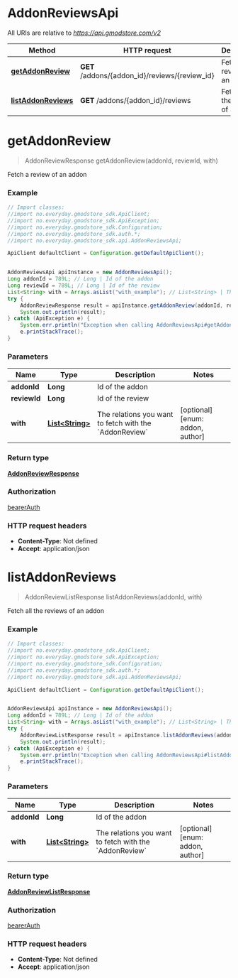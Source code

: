 # AddonReviewsApi

All URIs are relative to *https://api.gmodstore.com/v2*

Method | HTTP request | Description
------------- | ------------- | -------------
[**getAddonReview**](AddonReviewsApi.md#getAddonReview) | **GET** /addons/{addon_id}/reviews/{review_id} | Fetch a review of an addon
[**listAddonReviews**](AddonReviewsApi.md#listAddonReviews) | **GET** /addons/{addon_id}/reviews | Fetch all the reviews of an addon

<a name="getAddonReview"></a>
# **getAddonReview**
> AddonReviewResponse getAddonReview(addonId, reviewId, with)

Fetch a review of an addon

### Example
```java
// Import classes:
//import no.everyday.gmodstore_sdk.ApiClient;
//import no.everyday.gmodstore_sdk.ApiException;
//import no.everyday.gmodstore_sdk.Configuration;
//import no.everyday.gmodstore_sdk.auth.*;
//import no.everyday.gmodstore_sdk.api.AddonReviewsApi;

ApiClient defaultClient = Configuration.getDefaultApiClient();


AddonReviewsApi apiInstance = new AddonReviewsApi();
Long addonId = 789L; // Long | Id of the addon
Long reviewId = 789L; // Long | Id of the review
List<String> with = Arrays.asList("with_example"); // List<String> | The relations you want to fetch with the `AddonReview`
try {
    AddonReviewResponse result = apiInstance.getAddonReview(addonId, reviewId, with);
    System.out.println(result);
} catch (ApiException e) {
    System.err.println("Exception when calling AddonReviewsApi#getAddonReview");
    e.printStackTrace();
}
```

### Parameters

Name | Type | Description  | Notes
------------- | ------------- | ------------- | -------------
 **addonId** | **Long**| Id of the addon |
 **reviewId** | **Long**| Id of the review |
 **with** | [**List&lt;String&gt;**](String.md)| The relations you want to fetch with the &#x60;AddonReview&#x60; | [optional] [enum: addon, author]

### Return type

[**AddonReviewResponse**](AddonReviewResponse.md)

### Authorization

[bearerAuth](../README.md#bearerAuth)

### HTTP request headers

 - **Content-Type**: Not defined
 - **Accept**: application/json

<a name="listAddonReviews"></a>
# **listAddonReviews**
> AddonReviewListResponse listAddonReviews(addonId, with)

Fetch all the reviews of an addon

### Example
```java
// Import classes:
//import no.everyday.gmodstore_sdk.ApiClient;
//import no.everyday.gmodstore_sdk.ApiException;
//import no.everyday.gmodstore_sdk.Configuration;
//import no.everyday.gmodstore_sdk.auth.*;
//import no.everyday.gmodstore_sdk.api.AddonReviewsApi;

ApiClient defaultClient = Configuration.getDefaultApiClient();


AddonReviewsApi apiInstance = new AddonReviewsApi();
Long addonId = 789L; // Long | Id of the addon
List<String> with = Arrays.asList("with_example"); // List<String> | The relations you want to fetch with the `AddonReview`
try {
    AddonReviewListResponse result = apiInstance.listAddonReviews(addonId, with);
    System.out.println(result);
} catch (ApiException e) {
    System.err.println("Exception when calling AddonReviewsApi#listAddonReviews");
    e.printStackTrace();
}
```

### Parameters

Name | Type | Description  | Notes
------------- | ------------- | ------------- | -------------
 **addonId** | **Long**| Id of the addon |
 **with** | [**List&lt;String&gt;**](String.md)| The relations you want to fetch with the &#x60;AddonReview&#x60; | [optional] [enum: addon, author]

### Return type

[**AddonReviewListResponse**](AddonReviewListResponse.md)

### Authorization

[bearerAuth](../README.md#bearerAuth)

### HTTP request headers

 - **Content-Type**: Not defined
 - **Accept**: application/json

